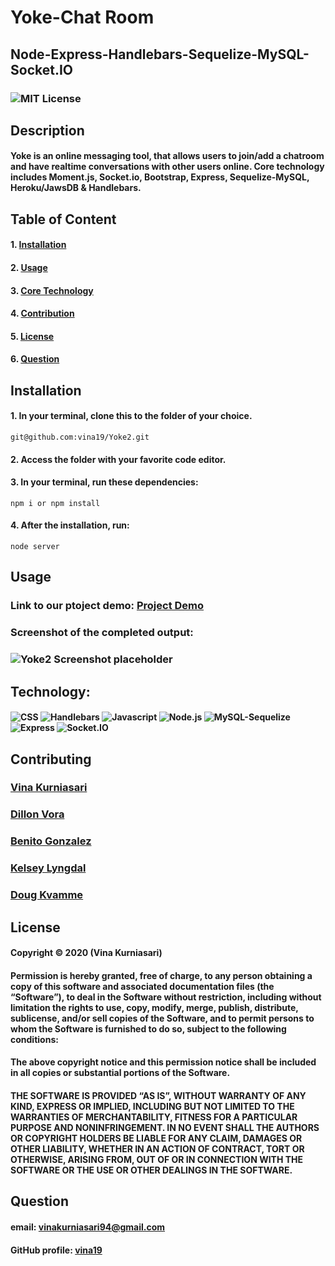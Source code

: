 # Yoke-Chat Room
## Node-Express-Handlebars-Sequelize-MySQL-Socket.IO  
### ![MIT License](https://img.shields.io/static/v1?label=License&message=MIT&color=yellow)
## Description
#### Yoke is an online messaging tool, that allows users to join/add a chatroom and have realtime conversations with other users online. Core technology includes Moment.js, Socket.io, Bootstrap, Express, Sequelize-MySQL, Heroku/JawsDB & Handlebars.

## Table of Content
#### 1. [Installation](##Installation) 
#### 2. [Usage](##Usage)
#### 3. [Core Technology](##Technology)
#### 4. [Contribution](##Contributing)
#### 5. [License](##License)
#### 6. [Question](##Question)

## Installation
#### 1. In your terminal, clone this to the folder of your choice.

    git@github.com:vina19/Yoke2.git

#### 2. Access the folder with your favorite code editor.
#### 3. In your terminal, run these dependencies:
    
    npm i or npm install

#### 4. After the installation, run:

    node server

## Usage
### Link to our ptoject demo: [Project Demo](https://thawing-cove-95020.herokuapp.com/)
### Screenshot of the completed output:
### ![Yoke2 Screenshot placeholder](./src/yoke2.png)

## Technology:
#### ![CSS](https://img.shields.io/static/v1?label=CSS&message=v-4&color=blue) ![Handlebars](https://img.shields.io/static/v1?label=Handlebars&message=4.7.6&color=purple) ![Javascript](https://img.shields.io/static/v1?label=JavaScript&message=ES6&color=orange) ![Node.js](https://img.shields.io/static/v1?label=Node.js&message=6.14.8&color=green) ![MySQL-Sequelize](https://img.shields.io/static/v1?label=MySQL&message=5.5.62&color=red) ![Express](https://img.shields.io/static/v1?label=Express&message=4.17.1&color=yellow) ![Socket.IO](https://img.shields.io/static/v1?label=Socket.IO&message=3.1.0&color=purple)

## Contributing
### [Vina Kurniasari](https://github.com/vina19)
### [Dillon Vora](https://github.com/dvorav)
### [Benito Gonzalez](https://github.com/ohnobenito)
### [Kelsey Lyngdal](https://github.com/klyngdal)
### [Doug Kvamme](https://github.com/kvadou)

## License
#### Copyright © 2020 (Vina Kurniasari)

#### Permission is hereby granted, free of charge, to any person obtaining a copy of this software and associated documentation files (the “Software”), to deal in the Software without restriction, including without limitation the rights to use, copy, modify, merge, publish, distribute, sublicense, and/or sell copies of the Software, and to permit persons to whom the Software is furnished to do so, subject to the following conditions:

#### The above copyright notice and this permission notice shall be included in all copies or substantial portions of the Software.

#### THE SOFTWARE IS PROVIDED “AS IS”, WITHOUT WARRANTY OF ANY KIND, EXPRESS OR IMPLIED, INCLUDING BUT NOT LIMITED TO THE WARRANTIES OF MERCHANTABILITY, FITNESS FOR A PARTICULAR PURPOSE AND NONINFRINGEMENT. IN NO EVENT SHALL THE AUTHORS OR COPYRIGHT HOLDERS BE LIABLE FOR ANY CLAIM, DAMAGES OR OTHER LIABILITY, WHETHER IN AN ACTION OF CONTRACT, TORT OR OTHERWISE, ARISING FROM, OUT OF OR IN CONNECTION WITH THE SOFTWARE OR THE USE OR OTHER DEALINGS IN THE SOFTWARE.

## Question
#### email: vinakurniasari94@gmail.com
#### GitHub profile: [vina19](https://github.com/vina19)
